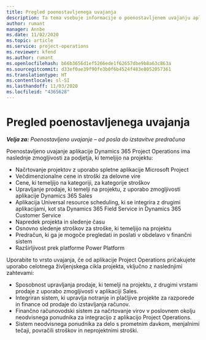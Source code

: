 ```yaml
---
title: Pregled poenostavljenega uvajanja
description: Ta tema vsebuje informacije o poenostavljenem uvajanju aplikacije Dynamics 365 Project Operations.
author: rumant
manager: Annbe
ms.date: 11/02/2020
ms.topic: article
ms.service: project-operations
ms.reviewer: kfend
ms.author: rumant
ms.openlocfilehash: b66b3656d1ef5266ede1f62657dbe9b8a63c863a
ms.sourcegitcommit: d33ef0ae39f90fe3b0f6b4524f483e8052057361
ms.translationtype: HT
ms.contentlocale: sl-SI
ms.lasthandoff: 11/03/2020
ms.locfileid: "4365628"
---
```

# <a name="lite-deployment-overview"></a>Pregled poenostavljenega uvajanja

_**Velja za:** Poenostavljeno uvajanje – od posla do izstavitve predračuna_

Poenostavljeno uvajanje aplikacije Dynamics 365 Project Operations ima naslednje zmogljivosti za podjetja, ki temeljijo na projektu:

- Načrtovanje projektov z uporabo spletne aplikacije Microsoft Project
- Večdimenzionalne cene in stroški za delovne vire
- Cene, ki temeljijo na kategoriji, za kategorije stroškov
- Upravljanje prodaje, ki temelji na projektu, z uporabo zmogljivosti aplikacije Dynamics 365 Sales
- Aplikacija Universal resource scheduling, ki se integrira z drugimi aplikacijami, kot sta Dynamics 365 Field Service in Dynamics 365 Customer Service
- Napredek projekta in sledenje času
- Osnovno sledenje stroškov za stroške, ki temeljijo na projektu
- Predračun, ki ga je mogoče pregledati in poslati v obdelavo v finančni sistem
- Razširljivost prek platforme Power Platform

Uporabite to vrsto uvajanja, če od aplikacije Project Operations pričakujete uporabo celotnega življenjskega cikla projekta, vključno z naslednjimi zahtevami:

- Sposobnost upravljanja prodaje, ki temelji na projektu, z drugimi vrstami prodaje z uporabo zmogljivosti v aplikaciji Sales.
- Integriran sistem, ki upravlja notranje in plačljive projekte za razporede in finance od prodaje do izstavljanja računov.
- Finančno računovodski sistem za načrtovanje virov v poslovnem okolju neodvisnega ponudnika za integracijo z aplikacijo Project Operations.
- Sistem neodvisnega ponudnika za delo s prometnim davkom, menjalnimi tečaji, povračili stroškov in neprojektnimi stroški.
